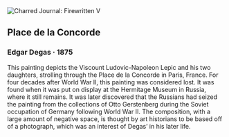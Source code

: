 <div class="artwork-of-the-day">
  <div class="container">
    <div class="img-wrapper">
      <img
        src="https://uploads8.wikiart.org/images/edgar-degas/place-de-la-concorde-1875.jpg!Large.jpg"
        alt="Charred Journal: Firewritten V" />
    </div>
    <div class="artwork-detail">
      <div class="artwork-origin"> 
        <h2 class="artwork-name">Place de la Concorde</h2>
        <h3 class="artist">
          Edgar Degas
                    ·  1875
        </h3>
      </div>
      <p class="description">
        <span class="artwork-description-text ng-binding" ng-bind-html="viewModel.ArtworkOfTheDay.Description | unsafe">This painting depicts the Viscount Ludovic-Napoleon Lepic and his two daughters, strolling through the Place de la Concorde in Paris, France. For four decades after World War II, this painting was considered lost. It was found when it was put on display at the Hermitage Museum in Russia, where it still remains. It was later discovered that the Russians had seized the painting from the collections of Otto Gerstenberg during the Soviet occupation of Germany following World War II. The composition, with a large amount of negative space, is thought by art historians to be based off of a photograph, which was an interest of Degas’ in his later life. </span>
                        <div class="text-shadow-container" ng-show="showShadow" style=""></div>
      </p>
    </div>
  </div>

</div>
